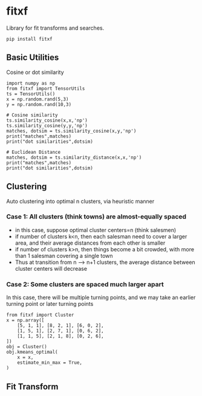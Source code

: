 # fitxf

Library for fit transforms and searches.

```
pip install fitxf
```

## Basic Utilities

Cosine or dot similarity
```
import numpy as np
from fitxf import TensorUtils
ts = TensorUtils()
x = np.random.rand(5,3)
y = np.random.rand(10,3)

# Cosine similarity
ts.similarity_cosine(x,x,'np')
ts.similarity_cosine(y,y,'np')
matches, dotsim = ts.similarity_cosine(x,y,'np')
print("matches",matches)
print("dot similarities",dotsim)

# Euclidean Distance
matches, dotsim = ts.similarity_distance(x,x,'np')
print("matches",matches)
print("dot similarities",dotsim)
```

## Clustering

Auto clustering into optimal n clusters, via heuristic manner

### Case 1: All clusters (think towns) are almost-equally spaced

- in this case, suppose optimal cluster centers=n (think
  salesmen)
- if number of clusters k<n, then each salesman need to cover
  a larger area, and their average distances from each other is smaller
- if number of clusters k>n, then things become a bit crowded,
  with more than 1 salesman covering a single town
- Thus at transition from n --> n+1 clusters, the average
  distance between cluster centers will decrease

### Case 2: Some clusters are spaced much larger apart

In this case, there will be multiple turning points, and we
may take an earlier turning point or later turning points

```
from fitxf import Cluster
x = np.array([
    [5, 1, 1], [8, 2, 1], [6, 0, 2],
    [1, 5, 1], [2, 7, 1], [0, 6, 2],
    [1, 1, 5], [2, 1, 8], [0, 2, 6],
])
obj = Cluster()
obj.kmeans_optimal(
    x = x,
    estimate_min_max = True,
)
```

## Fit Transform

